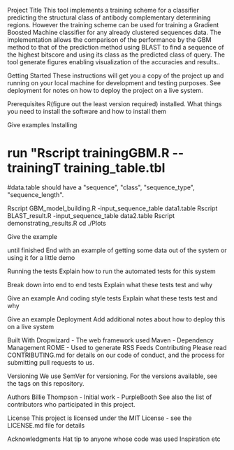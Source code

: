 Project Title
This tool implements a training scheme for a classifier predicting the structural class of antibody complementary determining regions. However the training scheme can be used for training a Gradient Boosted Machine classifier for any already clustered sequences data. The implementation allows the comparison of the performance by the GBM method to that of the prediction method using BLAST to find a sequence of the highest bitscore and using its class as the predicted class of query. The tool generate figures enabling visualization of the accuracies and results.. 

Getting Started
These instructions will get you a copy of the project up and running on your local machine for development and testing purposes. See deployment for notes on how to deploy the project on a live system.

Prerequisites
R(figure out the least version required) installed. 
What things you need to install the software and how to install them

Give examples
Installing
# run "Rscript trainingGBM.R  --trainingT training_table.tbl   

#data.table should have a "sequence", "class", "sequence_type", "sequence_length". 

Rscript GBM_model_building.R -input_sequence_table  data1.table
Rscript BLAST_result.R -input_sequence_table  data2.table
Rscript demonstrating_results.R 
cd ./Plots 


Give the example

until finished
End with an example of getting some data out of the system or using it for a little demo

Running the tests
Explain how to run the automated tests for this system

Break down into end to end tests
Explain what these tests test and why

Give an example
And coding style tests
Explain what these tests test and why

Give an example
Deployment
Add additional notes about how to deploy this on a live system

Built With
Dropwizard - The web framework used
Maven - Dependency Management
ROME - Used to generate RSS Feeds
Contributing
Please read CONTRIBUTING.md for details on our code of conduct, and the process for submitting pull requests to us.

Versioning
We use SemVer for versioning. For the versions available, see the tags on this repository.

Authors
Billie Thompson - Initial work - PurpleBooth
See also the list of contributors who participated in this project.

License
This project is licensed under the MIT License - see the LICENSE.md file for details

Acknowledgments
Hat tip to anyone whose code was used
Inspiration
etc
